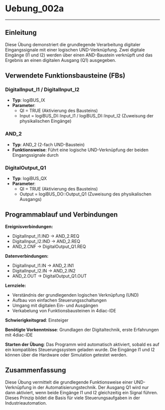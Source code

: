 # Uebung_002a

* * * * * * * * * *

## Einleitung
Diese Übung demonstriert die grundlegende Verarbeitung digitaler Eingangssignale mit einer logischen UND-Verknüpfung. Zwei digitale Eingänge (I1 und I2) werden über einen AND-Baustein verknüpft und das Ergebnis an einen digitalen Ausgang (Q1) ausgegeben.

## Verwendete Funktionsbausteine (FBs)

### DigitalInput_I1 / DigitalInput_I2
- **Typ**: logiBUS_IX
- **Parameter**: 
  - QI = TRUE (Aktivierung des Bausteins)
  - Input = logiBUS_DI::Input_I1 / logiBUS_DI::Input_I2 (Zuweisung der physikalischen Eingänge)

### AND_2
- **Typ**: AND_2 (2-fach UND-Baustein)
- **Funktionsweise**: Führt eine logische UND-Verknüpfung der beiden Eingangssignale durch

### DigitalOutput_Q1
- **Typ**: logiBUS_QX
- **Parameter**:
  - QI = TRUE (Aktivierung des Bausteins)
  - Output = logiBUS_DO::Output_Q1 (Zuweisung des physikalischen Ausgangs)

## Programmablauf und Verbindungen

**Ereignisverbindungen:**
- DigitalInput_I1.IND → AND_2.REQ
- DigitalInput_I2.IND → AND_2.REQ
- AND_2.CNF → DigitalOutput_Q1.REQ

**Datenverbindungen:**
- DigitalInput_I1.IN → AND_2.IN1
- DigitalInput_I2.IN → AND_2.IN2
- AND_2.OUT → DigitalOutput_Q1.OUT

**Lernziele:**
- Verständnis der grundlegenden logischen Verknüpfung (UND)
- Aufbau von einfachen Steuerungsschaltungen
- Umgang mit digitalen Ein- und Ausgängen
- Verkabelung von Funktionsbausteinen in 4diac-IDE

**Schwierigkeitsgrad**: Einsteiger

**Benötigte Vorkenntnisse**: Grundlagen der Digitaltechnik, erste Erfahrungen mit 4diac-IDE

**Starten der Übung**: Das Programm wird automatisch aktiviert, sobald es auf ein kompatibles Steuerungssystem geladen wurde. Die Eingänge I1 und I2 können über die Hardware oder Simulation getestet werden.

## Zusammenfassung
Diese Übung vermittelt die grundlegende Funktionsweise einer UND-Verknüpfung in der Automatisierungstechnik. Der Ausgang Q1 wird nur dann aktiviert, wenn beide Eingänge I1 und I2 gleichzeitig ein Signal führen. Dieses Prinzip bildet die Basis für viele Steuerungsaufgaben in der Industrieautomation.